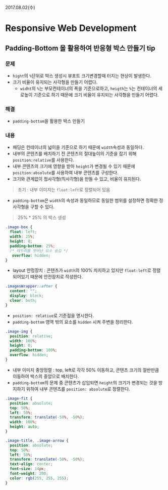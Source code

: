 2017.08.02(수)
# Responsive Web Development

## Padding-Bottom 을 활용하여 반응형 박스 만들기 tip

### 문제

- `hight`의 `%`단위로 박스 생성시 뷰포트 크기변경할때 터지는 현상이 발생한다.
- 크기 비율이 유지되는 사각형을 만들기 어렵다.
  - `widht`의 `%`는 부모컨테이너의 폭을 기준으로하고, `heigth`는 `%`는 컨테이너의 세로높이 기준으로 하기 때문에 크기 비율이 유지되는 사각형을 만들기 어렵다.

### 해결

- `padding-bottom`을 활용한 박스 만들기

### 내용

- 패딩은 컨테이너의 넓이을 기준으로 하기 때문에 `width`속성과 동일하다.
- 내부의 콘텐츠를 배치하기 전 콘텐츠의 절대높이의 기준을 잡기 위해 `position:relative`를 사용한다.
- 내부 콘텐츠의 크기에 영향을 받아 `height`가 변경될 수 있기 때문에 `position:absolute`를 사용하여 내부 콘텐츠를 구성한다.
- 크기와 관계없이 정사각형(직사각형)을 만들 수 있고, 비율이 유지된다.

> 초기 : 내부 이미지는 `float:left`로 정렬되어 있음

- `padding-bottom`은 `width`의 속성과 동일하므로 동일한 범위를 설정하면 정확한 정사각형을 구할 수 있다.  
> 25% * 25% 의 박스 생성  
```css
.image-box {
  float: left;
  width: 25%;
  height: 0;
  padding-bottom: 25%;
  /* 테두리를 벗어난 요소 숨김 */
   overflow: hidden; 
}
```

- layout 안정장치 : 콘텐츠가 `width`의 100% 차지하고 있지만 `float:left`로 정렬되어있기 때문에 안전장치로 작성한다.
```css
.imagesWrapper::after {
  content: "";
  display: block;
  clear: both;
}
```

- `position: relative`로 기준점을 명시한다.
- `padding-bottom` 영역 밖의 요소를 `hidden` 시켜 주변을 정리한다.
```css
.image-img {
  position: relative;
  width: 100%;
  height: 0;
  padding-bottom: 100%;
  overflow: hidden;
}
```

- 내부 이미지 중앙정렬 : top, left로 각각 50% 이동하고, 콘텐츠 크기의 절반만큼 이동하여 박스의 중앙으로 배치한다.
- `padding-bottom`의 문제 중 콘텐츠가 삽입되면 `height`의 크기가 변경되는 것을 방지하기 위하여 내부 콘텐츠를 `position: absolute`로 정렬한다.
```css
.image-fit {
  position: absolute;
  top: 50%;
  left: 50%;
  transform: translate(-50%, -50%);
  width: 100%;
  height: auto;
}

.image-title, .image-arrow {
  position: absolute;
  top: 50%;
  left: 50%;
  transform: translate(-50%, -50%);
  text-align: center;
  font-size: 14px;
  font-weight: 200;
  color: rgb(255, 255, 255);
}
```